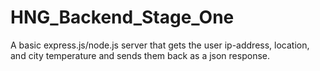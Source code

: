 # HNG_Backend_Stage_One
A basic express.js/node.js server that gets the user ip-address, location, and city temperature and sends them back as a json response.
